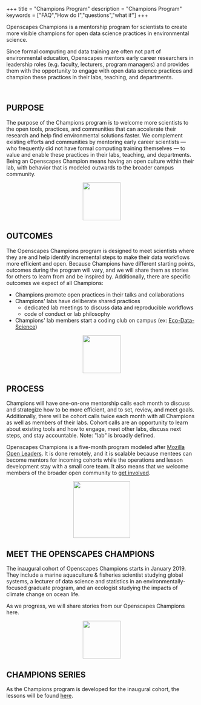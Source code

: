 +++
title = "Champions Program"
description = "Champions Program"
keywords = ["FAQ","How do I","questions","what if"]
+++


Openscapes Champions is a mentorship program for scientists to create more visible champions for open data science practices in environmental science. 

Since formal computing and data training are often not part of environmental education, Openscapes mentors early career researchers in leadership roles (e.g. faculty, lecturers, program managers) and provides them with the opportunity to engage with open data science practices and champion these practices in their labs, teaching, and departments.

<!---Through mentorship meetings with Champions and members of their labs, Openscapes provides these emerging scientific leaders to have the opportunity to engage with existing open practices and guide their labs take the next steps appropriate for them.

**Openscapes helps scientists become visible champions for open data science practices and promote them through their labs, teaching, and departments.**

Openscapes Champions is a mentorship program for early career researchers in leadership roles (e.g. faculty, lecturers, program managers) that helps them become visible Champions for open practices. It is designed with the vision that although scientific leaders were not formally trained in open data science practices, they can value and enable these practices through their labs, teaching, and departments.

--->

<br>

## PURPOSE

The purpose of the Champions program is to welcome more scientists to the open tools, practices, and communities that can accelerate their research and help find environmental solutions faster. We complement existing efforts and communities by mentoring early career scientists — who frequently did not have formal computing training themselves — to value and enable these practices in their labs, teaching, and departments. Being an Openscapes Champion means having an open culture within their lab, with behavior that is modeled outwards to the broader campus community.

<!---

This is creating more scientists who promote something they value, not creating champions in the sports context.

https://bids.berkeley.edu/news/new-report-career-paths-and-prospects-academic-data-science--->

<center><img src="/img/horst_openscapes_desert_agave.png" width="100px"></center>

## OUTCOMES

The Openscapes Champions program is designed to meet scientists where they are and help identify incremental steps to make their data workflows more efficient and open. Because Champions have different starting points, outcomes during the program will vary, and we will share them as stories for others to learn from and be inspired by. Additionally, there are specific outcomes we expect of all Champions: 

- Champions promote open practices in their talks and collaborations
- Champions' labs have deliberate shared practices
  - dedicated lab meetings to discuss data and reproducible workflows
  - code of conduct or lab philosophy
- Champions' lab members start a coding club on campus (ex: [Eco-Data-Science](http://eco-data-science.github.io/))  



<center><img src="/img/horst_openscapes_desert_tortoise.png" width="100px"></center>

## PROCESS

Champions will have one-on-one mentorship calls each month to discuss and strategize how to be more efficient, and to set, review, and meet goals. Additionally, there will be cohort calls twice each month with all Champions as well as members of their labs. Cohort calls are an opportunity to learn about existing tools and how to engage, meet other labs, discuss next steps, and stay accountable. Note: "lab" is broadly defined.

Openscapes Champions is a five-month program modeled after [Mozilla Open Leaders](https://foundation.mozilla.org/en/opportunity/mozilla-open-leaders/). It is done remotely, and it is scalable because mentees can become mentors for incoming cohorts while the operations and lesson development stay with a small core team. It also means that we welcome members of the broader open community to [get involved](/contact/).


<center><img src="/img/horst_openscapes_desert_snake.png" width="150px"></center>

## MEET THE OPENSCAPES CHAMPIONS

The inaugural cohort of Openscapes Champions starts in January 2019. They include a marine aquaculture & fisheries scientist studying global systems, a lecturer of data science and statistics in an environmentally-focused graduate program, and an ecologist studying the impacts of climate change on ocean life.

As we progress, we will share stories from our Openscapes Champions here. 

<center><img src="/img/horst_openscapes_desert_roadrunner.png" width="100px"></center>



## CHAMPIONS SERIES

As the Champions program is developed for the inaugural cohort, the lessons will be found [here](https://openscapes.github.io/series/).


<!---

A lecturer of data science and statistics in an environmentally-focused graduate program.  
 
An ecologist studying the impacts of climate change on ocean life.
  
A marine aquaculture & fisheries scientist studying global systems. 

--->



<br>

<!--
## COHORT 1

Our inaugural cohort of Champions: we have six amazing individuals. 

<br>

#### Allison Horst, PhD

> A lecturer of data science and statistics in an environmentally-focused graduate program.

<br>

#### Nina Therkildsen, PhD

> A jfaldkajfdkaj

<br>


#### Malin Pinsky, PhD

> An ecologist studying the impacts of climate change on ocean life.

<br>

#### Halley Froehlich, PhD

> A soon-to-be Assistant Professor in Environmental Studies and Ecology, Evolution & Marine Biology at UCSB studying marine aquaculture & fisheries under climate change.

<br>

  

---

> In case you haven't found the answer for your question please feel free to contact us, our customer support will be happy to help you.


-->
